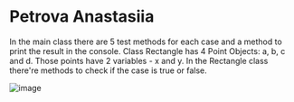 # Petrova Anastasiia

In the main class there are 5 test methods for each case and a method to print the result in the console. Class Rectangle has 4 Point Objects: a, b, c and d. 
Those points have 2 variables - x and y. In the Rectangle class there're methods to check if the case is true or false.

![image](https://github.com/Anasteee/Anastasiia-javaSummer/assets/98335118/1df257f3-6607-4677-8975-0b90711772cb)


